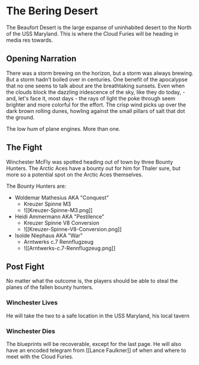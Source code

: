 # The Bering Desert

The Beaufort Desert is the large expanse of uninhabited desert to the North of the USS Maryland. This is where the Cloud Furies will be heading in media res towards.



## Opening Narration

There was a storm brewing on the horizon, but a storm was always brewing. But a storm hadn't boiled over in centuries. One benefit of the apocalypse that no one seems to talk about are the breathtaking sunsets. Even when the clouds block the dazzling iridescence of the sky, like they do today, - and, let's face it, most days - the rays of light the poke through seem brighter and more colorful for the effort. The crisp wind picks up over the dark brown rolling dunes, howling against the small pillars of salt that dot the ground.

The low hum of plane engines. More than one.

## The Fight

Winchester McFly was spotted heading out of town by three Bounty Hunters. The Arctic Aces have a bounty out for him for Thaler sure, but more so a potential spot on the Arctic Aces themselves.

The Bounty Hunters are:

- Woldemar Mathesius AKA "Conquest"
	- Kreuzer Spinne M3
	- ![[Kreuzer-Spinne-M3.png]]
- Heidi Ammermann AKA "Pestilence"
	- Kreuzer Spinne V8 Conversion
	- ![[Kreuzer-Spinne-V8-Conversion.png]]
- Isolde Niephaus AKA "War"
	- Arntwerks c.7 Rennflugzeug
	- ![[Arntwerks-c.7-Rennflugzeug.png]]

## Post Fight

No matter what the outcome is, the players should be able to steal the planes of the fallen bounty hunters.

### Winchester Lives

He will take the two to a safe location in the USS Maryland, his local tavern

### Winchester Dies

The blueprints will be recoverable, except for the last page. He will also have an encoded telegram from [[Lance Faulkner]] of when and where to meet with the Cloud Furies.